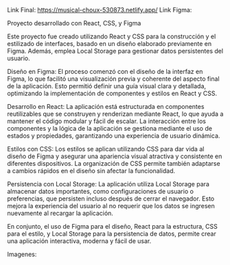 Link Final: https://musical-choux-530873.netlify.app/
Link Figma: 

Proyecto desarrollado con React, CSS, y Figma

Este proyecto fue creado utilizando React y CSS para la construcción y el estilizado de interfaces, basado en un diseño elaborado previamente en Figma. Además, emplea Local Storage para gestionar datos persistentes del usuario.

Diseño en Figma: El proceso comenzó con el diseño de la interfaz en Figma, lo que facilitó una visualización previa y coherente del aspecto final de la aplicación. Esto permitió definir una guía visual clara y detallada, optimizando la implementación de componentes y estilos en React y CSS.

Desarrollo en React: La aplicación está estructurada en componentes reutilizables que se construyen y renderizan mediante React, lo que ayuda a mantener el código modular y fácil de escalar. La interacción entre los componentes y la lógica de la aplicación se gestiona mediante el uso de estados y propiedades, garantizando una experiencia de usuario dinámica.

Estilos con CSS: Los estilos se aplican utilizando CSS para dar vida al diseño de Figma y asegurar una apariencia visual atractiva y consistente en diferentes dispositivos. La organización de CSS permite también adaptarse a cambios rápidos en el diseño sin afectar la funcionalidad.

Persistencia con Local Storage: La aplicación utiliza Local Storage para almacenar datos importantes, como configuraciones de usuario o preferencias, que persisten incluso después de cerrar el navegador. Esto mejora la experiencia del usuario al no requerir que los datos se ingresen nuevamente al recargar la aplicación.

En conjunto, el uso de Figma para el diseño, React para la estructura, CSS para el estilo, y Local Storage para la persistencia de datos, permite crear una aplicación interactiva, moderna y fácil de usar.

Imagenes:
